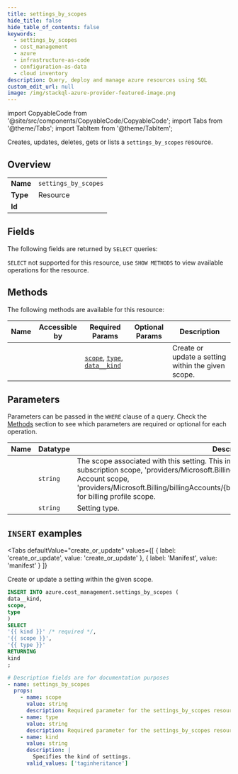 ```yaml
--- 
title: settings_by_scopes
hide_title: false
hide_table_of_contents: false
keywords:
  - settings_by_scopes
  - cost_management
  - azure
  - infrastructure-as-code
  - configuration-as-data
  - cloud inventory
description: Query, deploy and manage azure resources using SQL
custom_edit_url: null
image: /img/stackql-azure-provider-featured-image.png
---
```


import CopyableCode from '@site/src/components/CopyableCode/CopyableCode';
import Tabs from '@theme/Tabs';
import TabItem from '@theme/TabItem';

Creates, updates, deletes, gets or lists a <code>settings_by_scopes</code> resource.

## Overview
<table><tbody>
<tr><td><b>Name</b></td><td><code>settings_by_scopes</code></td></tr>
<tr><td><b>Type</b></td><td>Resource</td></tr>
<tr><td><b>Id</b></td><td><CopyableCode code="azure.cost_management.settings_by_scopes" /></td></tr>
</tbody></table>

## Fields

The following fields are returned by `SELECT` queries:

`SELECT` not supported for this resource, use `SHOW METHODS` to view available operations for the resource.


## Methods

The following methods are available for this resource:

<table>
<thead>
    <tr>
    <th>Name</th>
    <th>Accessible by</th>
    <th>Required Params</th>
    <th>Optional Params</th>
    <th>Description</th>
    </tr>
</thead>
<tbody>
<tr>
    <td><a href="#create_or_update"><CopyableCode code="create_or_update" /></a></td>
    <td><CopyableCode code="insert" /></td>
    <td><a href="#parameter-scope"><code>scope</code></a>, <a href="#parameter-type"><code>type</code></a>, <a href="#parameter-data__kind"><code>data__kind</code></a></td>
    <td></td>
    <td>Create or update a setting within the given scope.</td>
</tr>
</tbody>
</table>

## Parameters

Parameters can be passed in the `WHERE` clause of a query. Check the [Methods](#methods) section to see which parameters are required or optional for each operation.

<table>
<thead>
    <tr>
    <th>Name</th>
    <th>Datatype</th>
    <th>Description</th>
    </tr>
</thead>
<tbody>
<tr id="parameter-scope">
    <td><CopyableCode code="scope" /></td>
    <td><code>string</code></td>
    <td>The scope associated with this setting. This includes 'subscriptions/&#123;subscriptionId&#125;' for subscription scope, 'providers/Microsoft.Billing/billingAccounts/&#123;billingAccountId&#125;' for Billing Account scope, 'providers/Microsoft.Billing/billingAccounts/&#123;billingAccountId&#125;/billingProfiles/&#123;billingProfileId&#125;' for billing profile scope.</td>
</tr>
<tr id="parameter-type">
    <td><CopyableCode code="type" /></td>
    <td><code>string</code></td>
    <td>Setting type.</td>
</tr>
</tbody>
</table>

## `INSERT` examples

<Tabs
    defaultValue="create_or_update"
    values={[
        { label: 'create_or_update', value: 'create_or_update' },
        { label: 'Manifest', value: 'manifest' }
    ]}
>
<TabItem value="create_or_update">

Create or update a setting within the given scope.

```sql
INSERT INTO azure.cost_management.settings_by_scopes (
data__kind,
scope,
type
)
SELECT 
'{{ kind }}' /* required */,
'{{ scope }}',
'{{ type }}'
RETURNING
kind
;
```
</TabItem>
<TabItem value="manifest">

```yaml
# Description fields are for documentation purposes
- name: settings_by_scopes
  props:
    - name: scope
      value: string
      description: Required parameter for the settings_by_scopes resource.
    - name: type
      value: string
      description: Required parameter for the settings_by_scopes resource.
    - name: kind
      value: string
      description: |
        Specifies the kind of settings.
      valid_values: ['taginheritance']
```
</TabItem>
</Tabs>
